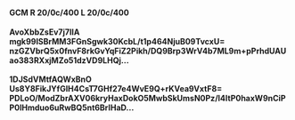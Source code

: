 #### GCM R 20/0c/400 L 20/0c/400
**AvoXbbZsEv7j7lIA**<br/>**mgk99ISBrMM3FGnSgwk30KcbL/t1p464NjuB09TvcxU=**<br/>**nzGZVbrQ5x0fnvF8rkGvYqFiZ2Pikh/DQ9Brp3WrV4b7ML9m+pPrhdUAUao383RXxjMZo51dzVD9LHQj...**<br/><br/>
**1DJSdVMtfAQWxBnO**<br/>**Us8Y8FikJYfGIH4CsT7GHf27e4WvE9Q+rKVea9VxtF8=**<br/>**PDLoO/ModZbrAXV06kryHaxDokO5MwbSkUmsN0Pz/l4ItP0haxW9nCiPP0lHmduo6uRwBQ5nt6BrIHaD...**